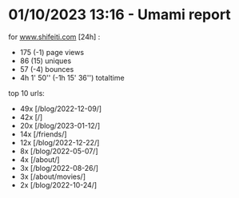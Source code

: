 # 01/10/2023 13:16 - Umami report
for www.shifeiti.com [24h] :

 - 175 (-1) page views
 - 86 (15) uniques
 - 57 (-4) bounces
 - 4h 1' 50'' (-1h 15' 36'') totaltime


top 10 urls:
 - 49x [/blog/2022-12-09/]
 - 42x [/]
 - 20x [/blog/2023-01-12/]
 - 14x [/friends/]
 - 12x [/blog/2022-12-22/]
 - 8x [/blog/2022-05-07/]
 - 4x [/about/]
 - 3x [/blog/2022-08-26/]
 - 3x [/about/movies/]
 - 2x [/blog/2022-10-24/]


